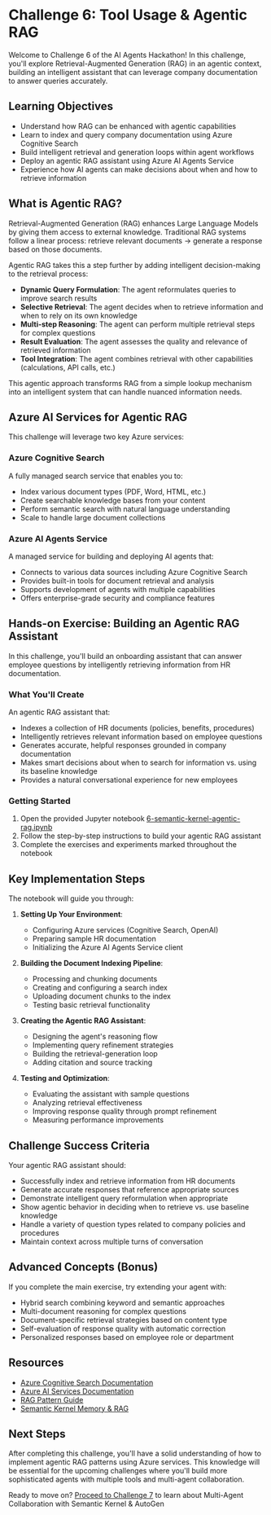 # Challenge 6: Tool Usage & Agentic RAG

Welcome to Challenge 6 of the AI Agents Hackathon! In this challenge, you'll explore Retrieval-Augmented Generation (RAG) in an agentic context, building an intelligent assistant that can leverage company documentation to answer queries accurately.

## Learning Objectives

- Understand how RAG can be enhanced with agentic capabilities
- Learn to index and query company documentation using Azure Cognitive Search
- Build intelligent retrieval and generation loops within agent workflows
- Deploy an agentic RAG assistant using Azure AI Agents Service
- Experience how AI agents can make decisions about when and how to retrieve information

## What is Agentic RAG?

Retrieval-Augmented Generation (RAG) enhances Large Language Models by giving them access to external knowledge. Traditional RAG systems follow a linear process: retrieve relevant documents → generate a response based on those documents.

Agentic RAG takes this a step further by adding intelligent decision-making to the retrieval process:

- **Dynamic Query Formulation**: The agent reformulates queries to improve search results
- **Selective Retrieval**: The agent decides when to retrieve information and when to rely on its own knowledge
- **Multi-step Reasoning**: The agent can perform multiple retrieval steps for complex questions
- **Result Evaluation**: The agent assesses the quality and relevance of retrieved information
- **Tool Integration**: The agent combines retrieval with other capabilities (calculations, API calls, etc.)

This agentic approach transforms RAG from a simple lookup mechanism into an intelligent system that can handle nuanced information needs.

## Azure AI Services for Agentic RAG

This challenge will leverage two key Azure services:

### Azure Cognitive Search

A fully managed search service that enables you to:
- Index various document types (PDF, Word, HTML, etc.)
- Create searchable knowledge bases from your content
- Perform semantic search with natural language understanding
- Scale to handle large document collections

### Azure AI Agents Service

A managed service for building and deploying AI agents that:
- Connects to various data sources including Azure Cognitive Search
- Provides built-in tools for document retrieval and analysis
- Supports development of agents with multiple capabilities
- Offers enterprise-grade security and compliance features

## Hands-on Exercise: Building an Agentic RAG Assistant

In this challenge, you'll build an onboarding assistant that can answer employee questions by intelligently retrieving information from HR documentation.

### What You'll Create

An agentic RAG assistant that:
- Indexes a collection of HR documents (policies, benefits, procedures)
- Intelligently retrieves relevant information based on employee questions
- Generates accurate, helpful responses grounded in company documentation
- Makes smart decisions about when to search for information vs. using its baseline knowledge
- Provides a natural conversational experience for new employees

### Getting Started

1. Open the provided Jupyter notebook [6-semantic-kernel-agentic-rag.ipynb](6-semantic-kernel-agentic-rag.ipynb)
2. Follow the step-by-step instructions to build your agentic RAG assistant
3. Complete the exercises and experiments marked throughout the notebook

## Key Implementation Steps

The notebook will guide you through:

1. **Setting Up Your Environment**:
   - Configuring Azure services (Cognitive Search, OpenAI)
   - Preparing sample HR documentation
   - Initializing the Azure AI Agents Service client

2. **Building the Document Indexing Pipeline**:
   - Processing and chunking documents
   - Creating and configuring a search index
   - Uploading document chunks to the index
   - Testing basic retrieval functionality

3. **Creating the Agentic RAG Assistant**:
   - Designing the agent's reasoning flow
   - Implementing query refinement strategies
   - Building the retrieval-generation loop
   - Adding citation and source tracking

4. **Testing and Optimization**:
   - Evaluating the assistant with sample questions
   - Analyzing retrieval effectiveness
   - Improving response quality through prompt refinement
   - Measuring performance improvements

## Challenge Success Criteria

Your agentic RAG assistant should:
- Successfully index and retrieve information from HR documents
- Generate accurate responses that reference appropriate sources
- Demonstrate intelligent query reformulation when appropriate
- Show agentic behavior in deciding when to retrieve vs. use baseline knowledge
- Handle a variety of question types related to company policies and procedures
- Maintain context across multiple turns of conversation

## Advanced Concepts (Bonus)

If you complete the main exercise, try extending your agent with:
- Hybrid search combining keyword and semantic approaches
- Multi-document reasoning for complex questions
- Document-specific retrieval strategies based on content type
- Self-evaluation of response quality with automatic correction
- Personalized responses based on employee role or department

## Resources

- [Azure Cognitive Search Documentation](https://learn.microsoft.com/en-us/azure/search/search-what-is-azure-search)
- [Azure AI Services Documentation](https://learn.microsoft.com/en-us/azure/ai-services/)
- [RAG Pattern Guide](https://learn.microsoft.com/en-us/azure/search/retrieval-augmented-generation-overview)
- [Semantic Kernel Memory & RAG](https://learn.microsoft.com/en-us/semantic-kernel/ai-orchestration/plugins/)

## Next Steps

After completing this challenge, you'll have a solid understanding of how to implement agentic RAG patterns using Azure services. This knowledge will be essential for the upcoming challenges where you'll build more sophisticated agents with multiple tools and multi-agent collaboration.

Ready to move on? [Proceed to Challenge 7](../challenge-7/README.md) to learn about Multi-Agent Collaboration with Semantic Kernel & AutoGen